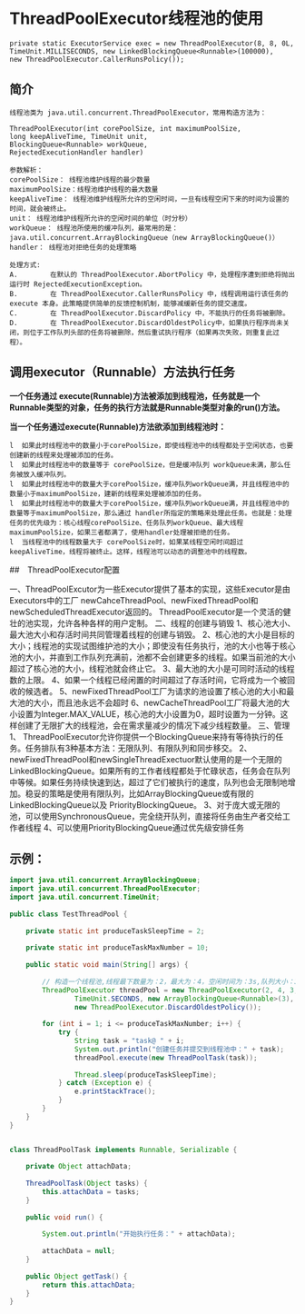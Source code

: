 # ThreadPoolExecutor线程池的使用

    private static ExecutorService exec = new ThreadPoolExecutor(8, 8, 0L,
    TimeUnit.MILLISECONDS, new LinkedBlockingQueue<Runnable>(100000),
    new ThreadPoolExecutor.CallerRunsPolicy());
    

## 简介

    线程池类为 java.util.concurrent.ThreadPoolExecutor，常用构造方法为：
     
    ThreadPoolExecutor(int corePoolSize, int maximumPoolSize,
    long keepAliveTime, TimeUnit unit,
    BlockingQueue<Runnable> workQueue,
    RejectedExecutionHandler handler)
    
    参数解析：
    corePoolSize： 线程池维护线程的最少数量
    maximumPoolSize：线程池维护线程的最大数量
    keepAliveTime： 线程池维护线程所允许的空闲时间，一旦有线程空闲下来的时间为设置的时间，就会被终止。
    unit： 线程池维护线程所允许的空闲时间的单位（时分秒）
    workQueue： 线程池所使用的缓冲队列，最常用的是：java.util.concurrent.ArrayBlockingQueue（new ArrayBlockingQueue()）
    handler： 线程池对拒绝任务的处理策略
    
    处理方式:
    A.        在默认的 ThreadPoolExecutor.AbortPolicy 中，处理程序遭到拒绝将抛出运行时 RejectedExecutionException。
    B.        在 ThreadPoolExecutor.CallerRunsPolicy 中，线程调用运行该任务的 execute 本身。此策略提供简单的反馈控制机制，能够减缓新任务的提交速度。
    C.        在 ThreadPoolExecutor.DiscardPolicy 中，不能执行的任务将被删除。
    D.        在 ThreadPoolExecutor.DiscardOldestPolicy中，如果执行程序尚未关闭，则位于工作队列头部的任务将被删除，然后重试执行程序（如果再次失败，则重复此过程）。
    
## 调用executor（Runnable）方法执行任务

**一个任务通过 execute(Runnable)方法被添加到线程池，任务就是一个 Runnable类型的对象，任务的执行方法就是Runnable类型对象的run()方法。**
 
**当一个任务通过execute(Runnable)方法欲添加到线程池时：**
     
    l  如果此时线程池中的数量小于corePoolSize，即使线程池中的线程都处于空闲状态，也要创建新的线程来处理被添加的任务。
    l  如果此时线程池中的数量等于 corePoolSize，但是缓冲队列 workQueue未满，那么任务被放入缓冲队列。
    l  如果此时线程池中的数量大于corePoolSize，缓冲队列workQueue满，并且线程池中的数量小于maximumPoolSize，建新的线程来处理被添加的任务。
    l  如果此时线程池中的数量大于corePoolSize，缓冲队列workQueue满，并且线程池中的数量等于maximumPoolSize，那么通过 handler所指定的策略来处理此任务。也就是：处理任务的优先级为：核心线程corePoolSize、任务队列workQueue、最大线程maximumPoolSize，如果三者都满了，使用handler处理被拒绝的任务。
    l  当线程池中的线程数量大于 corePoolSize时，如果某线程空闲时间超过keepAliveTime，线程将被终止。这样，线程池可以动态的调整池中的线程数。
    
    
##　ThreadPoolExecutor配置

一、ThreadPoolExcutor为一些Executor提供了基本的实现，这些Executor是由Executors中的工厂 newCahceThreadPool、newFixedThreadPool和newScheduledThreadExecutor返回的。 ThreadPoolExecutor是一个灵活的健壮的池实现，允许各种各样的用户定制。
二、线程的创建与销毁
1、核心池大小、最大池大小和存活时间共同管理着线程的创建与销毁。
2、核心池的大小是目标的大小；线程池的实现试图维护池的大小；即使没有任务执行，池的大小也等于核心池的大小，并直到工作队列充满前，池都不会创建更多的线程。如果当前池的大小超过了核心池的大小，线程池就会终止它。
3、最大池的大小是可同时活动的线程数的上限。
4、如果一个线程已经闲置的时间超过了存活时间，它将成为一个被回收的候选者。
5、newFixedThreadPool工厂为请求的池设置了核心池的大小和最大池的大小，而且池永远不会超时
6、newCacheThreadPool工厂将最大池的大小设置为Integer.MAX_VALUE，核心池的大小设置为0，超时设置为一分钟。这样创建了无限扩大的线程池，会在需求量减少的情况下减少线程数量。
三、管理
1、 ThreadPoolExecutor允许你提供一个BlockingQueue来持有等待执行的任务。任务排队有3种基本方法：无限队列、有限队列和同步移交。
2、 newFixedThreadPool和newSingleThreadExectuor默认使用的是一个无限的 LinkedBlockingQueue。如果所有的工作者线程都处于忙碌状态，任务会在队列中等候。如果任务持续快速到达，超过了它们被执行的速度，队列也会无限制地增加。稳妥的策略是使用有限队列，比如ArrayBlockingQueue或有限的LinkedBlockingQueue以及 PriorityBlockingQueue。
3、对于庞大或无限的池，可以使用SynchronousQueue，完全绕开队列，直接将任务由生产者交给工作者线程
4、可以使用PriorityBlockingQueue通过优先级安排任务    

## 示例：


```java
import java.util.concurrent.ArrayBlockingQueue;  
import java.util.concurrent.ThreadPoolExecutor;  
import java.util.concurrent.TimeUnit;  
  
public class TestThreadPool {  
  
    private static int produceTaskSleepTime = 2;  
      
    private static int produceTaskMaxNumber = 10;  
  
    public static void main(String[] args) {  
  
        // 构造一个线程池,线程最下数量为：2，最大为：4，空闲时间为：3s,队列大小：3，拒绝任务策略：抛弃旧任务
        ThreadPoolExecutor threadPool = new ThreadPoolExecutor(2, 4, 3,  
                TimeUnit.SECONDS, new ArrayBlockingQueue<Runnable>(3),  
                new ThreadPoolExecutor.DiscardOldestPolicy());  
  
        for (int i = 1; i <= produceTaskMaxNumber; i++) {  
            try {  
                String task = "task@ " + i;  
                System.out.println("创建任务并提交到线程池中：" + task);  
                threadPool.execute(new ThreadPoolTask(task));  
  
                Thread.sleep(produceTaskSleepTime);  
            } catch (Exception e) {  
                e.printStackTrace();  
            }  
        }  
    }  
}  


class ThreadPoolTask implements Runnable, Serializable {  
  
    private Object attachData;  
  
    ThreadPoolTask(Object tasks) {  
        this.attachData = tasks;  
    }  
  
    public void run() {  
          
        System.out.println("开始执行任务：" + attachData);  
          
        attachData = null;  
    }  
  
    public Object getTask() {  
        return this.attachData;  
    }  
}  

```


